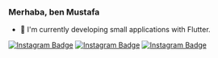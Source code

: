 ### Merhaba, ben Mustafa


- 🌱 I'm currently developing small applications with Flutter.

[![Instagram Badge](https://img.shields.io/badge/-Github-0076fb?style=flat-quare&labelColor=fb8500&logo=Github&logoColor=white&link=link)](https://github.com/mstf45?tab=repositories)
[![Instagram Badge](https://img.shields.io/badge/-Instagram-0076fb?style=flat-quare&labelColor=fb8500&logo=instagram&logoColor=white&link=link)](https://www.instagram.com/mstf_ozcannn/) 
[![Instagram Badge](https://img.shields.io/badge/-YouTube-0076fb?style=flat-quare&labelColor=fb8500&logo=YouTube&logoColor=white&link=link)](https://www.youtube.com/@FlutterYazalim/videos) 
